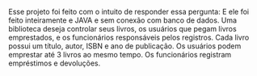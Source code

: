 Esse projeto foi feito com o intuito de responder essa pergunta: E ele foi feito inteiramente e JAVA e sem conexão com banco de dados.
Uma biblioteca deseja controlar seus livros, os usuários que pegam livros emprestados, e os funcionários responsáveis pelos registros.
Cada livro possui um título, autor, ISBN e ano de publicação.
Os usuários podem emprestar até 3 livros ao mesmo tempo.
Os funcionários registram empréstimos e devoluções.
